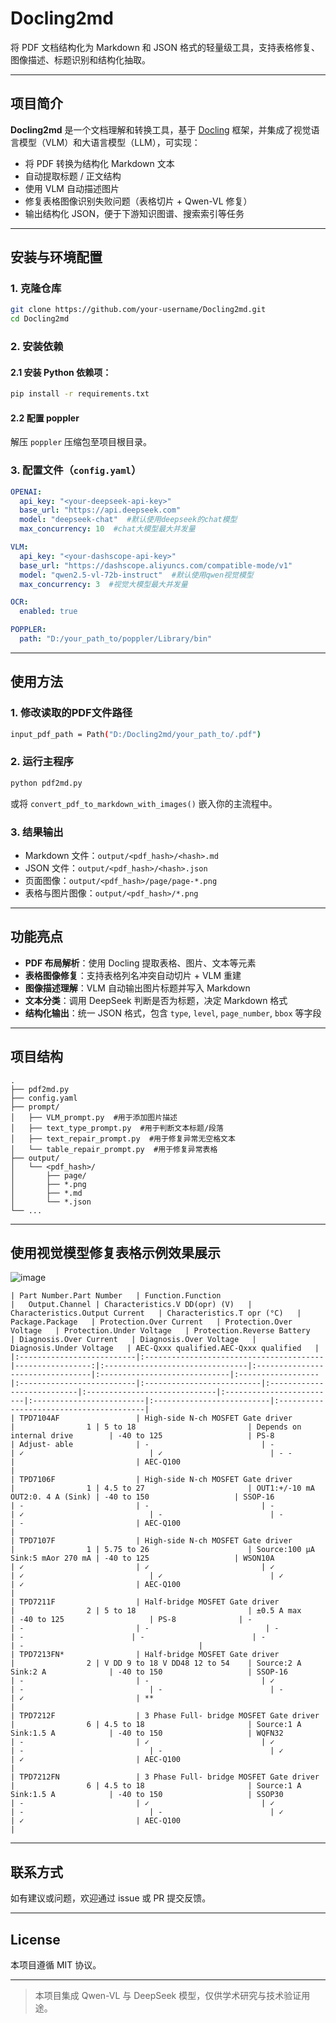 # Docling2md

将 PDF 文档结构化为 Markdown 和 JSON 格式的轻量级工具，支持表格修复、图像描述、标题识别和结构化抽取。

---

## 项目简介
**Docling2md** 是一个文档理解和转换工具，基于 [Docling](https://github.com/docling-project/docling.git) 框架，并集成了视觉语言模型（VLM）和大语言模型（LLM），可实现：

- 将 PDF 转换为结构化 Markdown 文本
- 自动提取标题 / 正文结构
- 使用 VLM 自动描述图片
- 修复表格图像识别失败问题（表格切片 + Qwen-VL 修复）
- 输出结构化 JSON，便于下游知识图谱、搜索索引等任务

---

## 安装与环境配置

### 1. 克隆仓库
```bash
git clone https://github.com/your-username/Docling2md.git
cd Docling2md
```

### 2. 安装依赖

#### 2.1 安装 Python 依赖项：
```bash
pip install -r requirements.txt
```
#### 2.2 配置 **poppler**
解压 `poppler` 压缩包至项目根目录。

### 3. 配置文件（`config.yaml`）
```yaml
OPENAI:
  api_key: "<your-deepseek-api-key>"
  base_url: "https://api.deepseek.com"
  model: "deepseek-chat"  #默认使用deepseek的chat模型
  max_concurrency: 10  #chat大模型最大并发量

VLM:
  api_key: "<your-dashscope-api-key>"
  base_url: "https://dashscope.aliyuncs.com/compatible-mode/v1"
  model: "qwen2.5-vl-72b-instruct"  #默认使用qwen视觉模型
  max_concurrency: 3  #视觉大模型最大并发量

OCR:
  enabled: true

POPPLER:
  path: "D:/your_path_to/poppler/Library/bin"
```

---

## 使用方法

### 1. 修改读取的PDF文件路径
```bash
input_pdf_path = Path("D:/Docling2md/your_path_to/.pdf")
```

### 2. 运行主程序
```bash
python pdf2md.py
```
或将 `convert_pdf_to_markdown_with_images()` 嵌入你的主流程中。

### 3. 结果输出
- Markdown 文件：`output/<pdf_hash>/<hash>.md`
- JSON 文件：`output/<pdf_hash>/<hash>.json`
- 页面图像：`output/<pdf_hash>/page/page-*.png`
- 表格与图片图像：`output/<pdf_hash>/*.png`

---

## 功能亮点

- **PDF 布局解析**：使用 Docling 提取表格、图片、文本等元素
- **表格图像修复**：支持表格列名冲突自动切片 + VLM 重建
- **图像描述理解**：VLM 自动输出图片标题并写入 Markdown
- **文本分类**：调用 DeepSeek 判断是否为标题，决定 Markdown 格式
- **结构化输出**：统一 JSON 格式，包含 `type`, `level`, `page_number`, `bbox` 等字段

---

## 项目结构
```
.
├── pdf2md.py
├── config.yaml
├── prompt/
│   ├── VLM_prompt.py  #用于添加图片描述 
│   ├── text_type_prompt.py  #用于判断文本标题/段落
│   ├── text_repair_prompt.py  #用于修复异常无空格文本
│   └── table_repair_prompt.py  #用于修复异常表格
├── output/
│   └── <pdf_hash>/
│       ├── page/
│       ├── *.png
│       ├── *.md
│       └── *.json
└── ...
```

---

## 使用视觉模型修复表格示例效果展示

![image](https://github.com/user-attachments/assets/fe9488f9-6a5f-46a0-99b1-a170b1819d19)

```
| Part Number.Part Number   | Function.Function                       |   Output.Channel | Characteristics.V DD(opr) (V)   | Characteristics.Output Current   | Characteristics.T opr (°C)   | Package.Package   | Protection.Over Current   | Protection.Over Voltage   | Protection.Under Voltage   | Protection.Reverse Battery   | Diagnosis.Over Current   | Diagnosis.Over Voltage   | Diagnosis.Under Voltage   | AEC-Qxxx qualified.AEC-Qxxx qualified   |
|:--------------------------|:----------------------------------------|-----------------:|:--------------------------------|:---------------------------------|:-----------------------------|:------------------|:--------------------------|:--------------------------|:---------------------------|:-----------------------------|:-------------------------|:-------------------------|:--------------------------|:----------------------------------------|
| TPD7104AF                 | High-side N-ch MOSFET Gate driver       |                1 | 5 to 18                         | Depends on internal drive        | -40 to 125                   | PS-8              | Adjust- able              | -                         | -                          | ✓                            | ✓                        | - -                      |                           | AEC-Q100                                |
| TPD7106F                  | High-side N-ch MOSFET Gate driver       |                1 | 4.5 to 27                       | OUT1:+/-10 mA OUT2:0. 4 A (Sink) | -40 to 150                   | SSOP-16           | -                         | -                         | -                          | ✓                            | -                        | -                        | -                         | AEC-Q100                                |
| TPD7107F                  | High-side N-ch MOSFET Gate driver       |                1 | 5.75 to 26                      | Source:100 μA Sink:5 mAor 270 mA | -40 to 125                   | WSON10A           | ✓                         | ✓                         | ✓                          | ✓                            | ✓                        | ✓                        | ✓                         | AEC-Q100                                |
| TPD7211F                  | Half-bridge MOSFET Gate driver          |                2 | 5 to 18                         | ±0.5 A max                       | -40 to 125                   | PS-8              | -                         | -                         | -                          | -                            | -                        | -                        | -                         | -                                       |
| TPD7213FN*                | Half-bridge MOSFET Gate driver          |                2 | V DD 9 to 18 V DD48 12 to 54    | Source:2 A Sink:2 A              | -40 to 150                   | SSOP-16           | -                         | -                         | ✓                          | -                            | -                        | -                        | ✓                         | **                                      |
| TPD7212F                  | 3 Phase Full- bridge MOSFET Gate driver |                6 | 4.5 to 18                       | Source:1 A Sink:1.5 A            | -40 to 150                   | WQFN32            | -                         | ✓                         | ✓                          | -                            | -                        | ✓                        | ✓                         | AEC-Q100                                |
| TPD7212FN                 | 3 Phase Full- bridge MOSFET Gate driver |                6 | 4.5 to 18                       | Source:1 A Sink:1.5 A            | -40 to 150                   | SSOP30            | -                         | ✓                         | ✓                          | -                            | -                        | ✓                        | ✓                         | AEC-Q100                                |

```

---

## 联系方式
如有建议或问题，欢迎通过 issue 或 PR 提交反馈。

---

## License
本项目遵循 MIT 协议。

---

> 本项目集成 Qwen-VL 与 DeepSeek 模型，仅供学术研究与技术验证用途。

